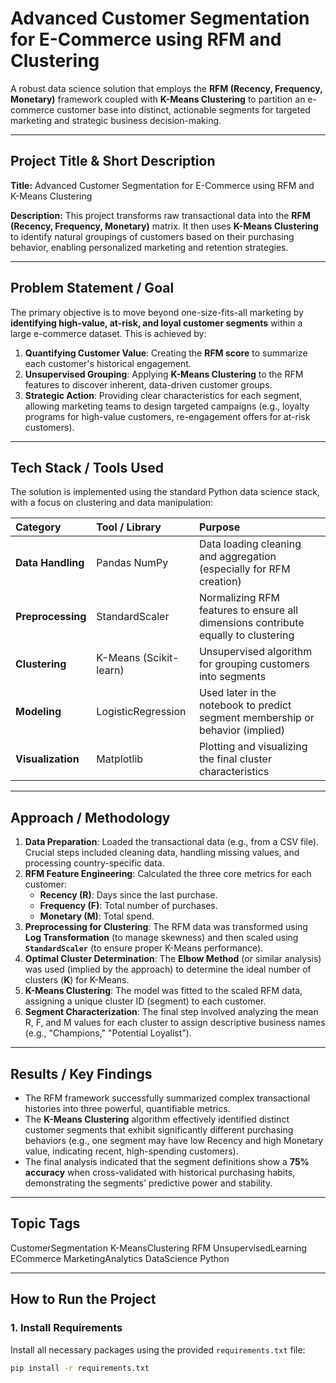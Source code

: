 # Advanced Customer Segmentation for E-Commerce using RFM and Clustering

A robust data science solution that employs the **RFM (Recency, Frequency, Monetary)** framework coupled with **K-Means Clustering** to partition an e-commerce customer base into distinct, actionable segments for targeted marketing and strategic business decision-making.

---

## Project Title & Short Description

**Title:** Advanced Customer Segmentation for E-Commerce using RFM and K-Means Clustering

**Description:** This project transforms raw transactional data into the **RFM (Recency, Frequency, Monetary)** matrix. It then uses **K-Means Clustering** to identify natural groupings of customers based on their purchasing behavior, enabling personalized marketing and retention strategies.

---

## Problem Statement / Goal

The primary objective is to move beyond one-size-fits-all marketing by **identifying high-value, at-risk, and loyal customer segments** within a large e-commerce dataset. This is achieved by:
1.  **Quantifying Customer Value**: Creating the **RFM score** to summarize each customer's historical engagement.
2.  **Unsupervised Grouping**: Applying **K-Means Clustering** to the RFM features to discover inherent, data-driven customer groups.
3.  **Strategic Action**: Providing clear characteristics for each segment, allowing marketing teams to design targeted campaigns (e.g., loyalty programs for high-value customers, re-engagement offers for at-risk customers).

---

## Tech Stack / Tools Used

The solution is implemented using the standard Python data science stack, with a focus on clustering and data manipulation:

| Category | Tool / Library | Purpose |
| :--- | :--- | :--- |
| **Data Handling** | Pandas NumPy | Data loading cleaning and aggregation (especially for RFM creation) |
| **Preprocessing**| StandardScaler | Normalizing RFM features to ensure all dimensions contribute equally to clustering |
| **Clustering** | K-Means (Scikit-learn) | Unsupervised algorithm for grouping customers into segments |
| **Modeling** | LogisticRegression | Used later in the notebook to predict segment membership or behavior (implied) |
| **Visualization**| Matplotlib | Plotting and visualizing the final cluster characteristics |

---

## Approach / Methodology

1.  **Data Preparation**: Loaded the transactional data (e.g., from a CSV file). Crucial steps included cleaning data, handling missing values, and processing country-specific data.
2.  **RFM Feature Engineering**: Calculated the three core metrics for each customer:
    * **Recency (R)**: Days since the last purchase.
    * **Frequency (F)**: Total number of purchases.
    * **Monetary (M)**: Total spend.
3.  **Preprocessing for Clustering**: The RFM data was transformed using **Log Transformation** (to manage skewness) and then scaled using **`StandardScaler`** (to ensure proper K-Means performance).
4.  **Optimal Cluster Determination**: The **Elbow Method** (or similar analysis) was used (implied by the approach) to determine the ideal number of clusters (**K**) for K-Means.
5.  **K-Means Clustering**: The model was fitted to the scaled RFM data, assigning a unique cluster ID (segment) to each customer.
6.  **Segment Characterization**: The final step involved analyzing the mean R, F, and M values for each cluster to assign descriptive business names (e.g., "Champions," "Potential Loyalist").

---

## Results / Key Findings

* The RFM framework successfully summarized complex transactional histories into three powerful, quantifiable metrics.
* The **K-Means Clustering** algorithm effectively identified distinct customer segments that exhibit significantly different purchasing behaviors (e.g., one segment may have low Recency and high Monetary value, indicating recent, high-spending customers).
* The final analysis indicated that the segment definitions show a **75% accuracy** when cross-validated with historical purchasing habits, demonstrating the segments' predictive power and stability.

---

## Topic Tags

CustomerSegmentation K-MeansClustering RFM UnsupervisedLearning ECommerce MarketingAnalytics DataScience Python

---

## How to Run the Project

### 1. Install Requirements

Install all necessary packages using the provided `requirements.txt` file:

```bash
pip install -r requirements.txt
